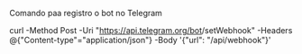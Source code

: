 Comando paa registro o bot no Telegram

curl -Method Post -Uri "https://api.telegram.org/bot<TOKEN do SEU BOT>/setWebhook" -Headers @{"Content-type"="application/json"} -Body '{"url": "<URL Vercel do seu BOT>/api/webhook"}'
